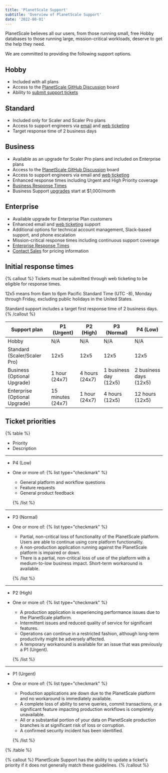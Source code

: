 ```yaml
---
title: 'PlanetScale Support'
subtitle: 'Overview of PlanetScale Support'
date: '2022-08-01'
---
```


PlanetScale believes all our users, from those running small, free Hobby databases to those running large, mission-critical workloads, deserve to get the help they need.

We are committed to providing the following support options.

## Hobby

- Included with all plans
- Access to the [PlanetScale GitHub Discussion](https://github.com/planetscale/discussion/discussions) board
- Ability to [submit support tickets](https://support.planetscale.com/hc/en-us)

## Standard

- Included only for Scaler and Scaler Pro plans
- Access to support engineers via [email](mailto:support@planetscale.com) and [web ticketing](https://support.planetscale.com/hc/en-us)
- Target response time of 2 business days

## Business

- Available as an upgrade for Scaler Pro plans and included on Enterprise plans
- Access to the [PlanetScale GitHub Discussion](https://github.com/planetscale/discussion/discussions) board
- Access to support engineers via email and [web ticketing](https://support.planetscale.com/hc/en-us)
- Enhanced response times including Urgent and High Priority coverage
- [Business Response Times](#initial-response-time-slas)
- Business Support [upgrades](/contact) start at $1,000/month

## Enterprise

- Available upgrade for Enterprise Plan customers
- Enhanced email and [web ticketing](https://support.planetscale.com/hc/en-us) support
- Additional options for technical account management, Slack-based support, and phone escalation
- Mission-critical response times including continuous support coverage
- [Enterprise Response Times](#initial-response-time-slas)
- [Contact Sales](/contact) for pricing information

## Initial response times

{% callout %}
Tickets must be submitted through web ticketing to be eligible for response times.

12x5 means from 6am to 6pm Pacific Standard Time (UTC -8), Monday through Friday, excluding public holidays in the United States.

Standard support includes a target first response time of 2 business days.
{% /callout %}

| Support plan                  | P1 (Urgent)       | P2 (High)      | P3 (Normal)           | P4 (Low)               |
| ----------------------------- | ----------------- | -------------- | --------------------- | ---------------------- |
| Hobby                         | N/A               | N/A            | N/A                   | N/A                    |
| Standard (Scaler/Scaler Pro)  | 12x5              | 12x5           | 12x5                  | 12x5                   |
| Business (Optional Upgrade)   | 1 hour (24x7)     | 4 hours (24x7) | 1 business day (12x5) | 2 business days (12x5) |
| Enterprise (Optional Upgrade) | 15 minutes (24x7) | 1 hour (24x7)  | 4 hours (12x5)        | 12 hours (12x5)        |

## Ticket priorities

{% table %}

- Priority
- Description

---

- P4 (Low)
- One or more of:
  {% list type="checkmark" %}

  - General platform and workflow questions
  - Feature requests
  - General product feedback

  {% /list %}

---

- P3 (Normal)
- One or more of:
  {% list type="checkmark" %}

  - Partial, non-critical loss of functionality of the PlanetScale platform. Users are able to continue using core platform functionality.
  - A non-production application running against the PlanetScale platform is impaired or down.
  - There is a partial, non-critical loss of use of the platform with a medium-to-low business impact. Short-term workaround is available.

  {% /list %}

---

- P2 (High)
- One or more of:
  {% list type="checkmark" %}

  - A production application is experiencing performance issues due to the PlanetScale platform.
  - Intermittent issues and reduced quality of service for significant features.
  - Operations can continue in a restricted fashion, although long-term productivity might be adversely affected.
  - A temporary workaround is available for an issue that was previously a P1 (Urgent).

  {% /list %}

---

- P1 (Urgent)
- One or more of:
  {% list type="checkmark" %}

  - Production applications are down due to the PlanetScale platform and no workaround is immediately available.
  - A complete loss of ability to serve queries, commit transactions, or a significant feature impacting production workflows is completely unavailable.
  - All or a substantial portion of your data on PlanetScale production branches is at significant risk of loss or corruption.
  - A confirmed security incident has been identified.

  {% /list %}

{% /table %}

{% callout %}
PlanetScale Support has the ability to update a ticket's priority if it does not generally match these guidelines.
{% /callout %}
